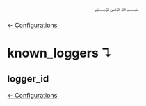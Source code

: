 <p align=center>
   ﷽
</p>

[← Configurations](/docs/CONFIGURATION.md)

# known_loggers ↴
## logger_id


[← Configurations](/docs/CONFIGURATION.md)

